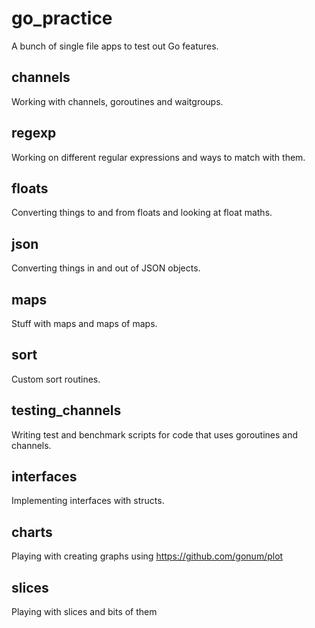 # go_practice
A bunch of single file apps to test out Go features.

## channels
Working with channels, goroutines and waitgroups.

## regexp
Working on different regular expressions and ways to match with them.

## floats
Converting things to and from floats and looking at float maths.

## json
Converting things in and out of JSON objects.

## maps
Stuff with maps and maps of maps.

## sort
Custom sort routines.

## testing_channels
Writing test and benchmark scripts for code that uses goroutines and channels.

## interfaces
Implementing interfaces with structs.

## charts
Playing with creating graphs using <https://github.com/gonum/plot>

## slices
Playing with slices and bits of them
